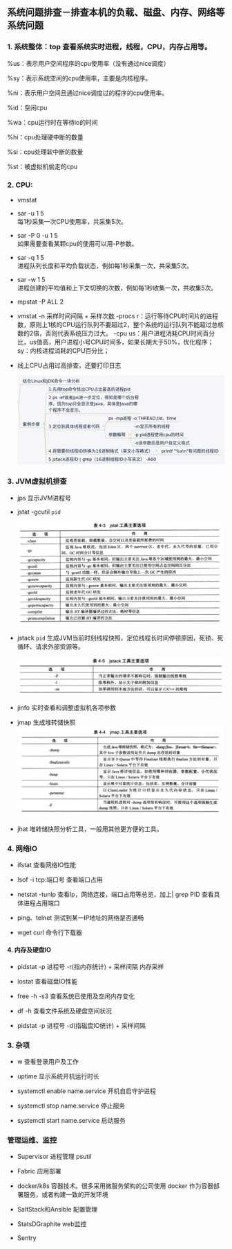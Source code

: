 
## 系统问题排查－排查本机的负载、磁盘、内存、网络等系统问题


### 1. 系统整体：top  查看系统实时进程，线程，CPU，内存占用等。
  %us：表示用户空间程序的cpu使用率（没有通过nice调度）

  %sy：表示系统空间的cpu使用率，主要是内核程序。

  %ni：表示用户空间且通过nice调度过的程序的cpu使用率。

  %id：空闲cpu

  %wa：cpu运行时在等待io的时间

  %hi：cpu处理硬中断的数量

  %si：cpu处理软中断的数量

  %st：被虚拟机偷走的cpu


### 2. CPU:
- vmstat

- sar -u 1 5  
  每1秒采集一次CPU使用率，共采集5次。

- sar -P 0 -u 1 5  
  如果需要查看某颗cpu的使用可以用-P参数。

- sar -q 1 5  
  进程队列长度和平均负载状态，例如每1秒采集一次，共采集5次。

- sar -w 1 5  
  进程创建的平均值和上下文切换的次数，例如每1秒收集一次，共收集5次。

- mpstat -P ALL 2

- vmstat -n 采样时间间隔 + 采样次数
  -procs
    r：运行等待CPU时间片的进程数，原则上1核的CPU运行队列不要超过2，整个系统的运行队列不能超过总核数的2倍，否则代表系统压力过大。
  -cpu
    us：用户进程消耗CPU时间百分比，us值高，用户进程小号CPU时间多，如果长期大于50%，优化程序；
    sy：内核进程消耗的CPU百分比；

- 线上CPU占用过高排查，还要打印日志

  <img src="../0.Resources/java/cpu占用过高排查.png">


### 3. JVM虚拟机排查
- jps 显示JVM进程号

- jstat -gcutil `pid`

  <img src="../0.Resources/java/JUC-JVM/jstat主要选项.png">

- jstack `pid` 
  生成JVM当前时刻线程快照，定位线程长时间停顿原因，死锁、死循环、请求外部资源等。

  <img src="../0.Resources/java/JUC-JVM/jstack主要选项.png">

- jinfo 实时查看和调整虚拟机各项参数

- jmap 生成堆转储快照
  <img src="../0.Resources/java/JUC-JVM/jmap主要选项.png">

- jhat 堆转储快照分析工具，一般用其他更方便的工具。


### 4. 网络IO
- ifstat 
  查看网络IO性能

- lsof -i tcp:端口号
  查看端口占用

- netstat -tunlp
  查看Ip，网络连接，端口占用等总览，加上| grep PID 查看具体进程占用端口

- ping、telnet
  测试到某一IP地址的网络是否通畅
    
- wget curl
  命令行下载器


#### 4. 内存及硬盘IO
- pidstat -p 进程号 -r(指内存统计) + 采样间隔
  内存采样

- iostat 查看磁盘IO性能

- free -h -s3
  查看系统已使用及空闲内存变化

- df -h
  查看文件系统及硬盘空间状况

- pidstat -p 进程号 -d(指磁盘IO统计) + 采样间隔


### 3. 杂项
<!-- - iostat -->
  <!-- 查看cpu统计及io统计信息 -->

- w
  查看登录用户及工作

- uptime
  显示系统开机运行时长

- systemctl enable name.service
  开机自启守护进程

- systemctl stop name.service
  停止服务

- systemctl start name.service
  启动服务


### 管理运维、监控
- Supervisor 进程管理
  psutil

- Fabric
  应用部署

- docker/k8s 
  容器技术。很多采用微服务架构的公司使用 docker 作为容器部署服务，或者构建一致的开发环境

- SaltStack和Ansible
  配置管理

- StatsDGraphite
  web监控

- Sentry
